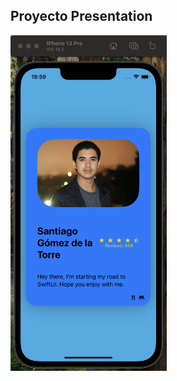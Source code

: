 ## Proyecto Presentation
<img src="https://github.com/Santi1503/Swift-projects/blob/main/Screenshots/Presentation/Presentation%20view.png" alt="Vista de Presentation" width="250"/>
